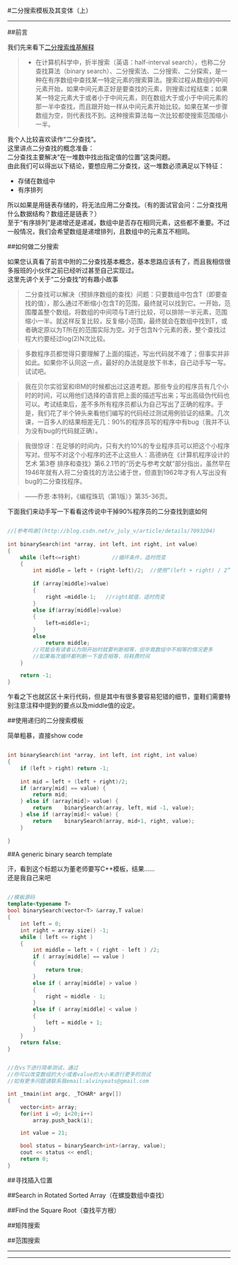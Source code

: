 #二分搜索模板及其变体（上）

------

##前言

我们先来看下[二分搜索维基解释](https://zh.wikipedia.org/wiki/%E6%8A%98%E5%8D%8A%E6%90%9C%E7%B4%A2%E7%AE%97%E6%B3%95)  
>* 在计算机科学中，折半搜索（英语：half-interval search），也称二分查找算法（binary search）、二分搜索法、二分搜索、二分探索，是一种在有序数组中查找某一特定元素的搜索算法。搜索过程从数组的中间元素开始，如果中间元素正好是要查找的元素，则搜索过程结束；如果某一特定元素大于或者小于中间元素，则在数组大于或小于中间元素的那一半中查找，而且跟开始一样从中间元素开始比较。如果在某一步骤数组为空，则代表找不到。这种搜索算法每一次比较都使搜索范围缩小一半。  

我个人比较喜欢读作“二分查找”。  
这里讲点二分查找的概念准备：  
二分查找主要解决“在一堆数中找出指定值的位置”这类问题。  
由此我们可以得出以下结论，要想应用二分查找，这一堆数必须满足以下特征：

- 存储在数组中
- 有序排列

所以如果是用链表存储的，将无法应用二分查找。（有的面试官会问：二分查找用什么数据结构？数组还是链表？）  
至于“有序排列”是递增还是递减，数组中是否存在相同元素，这些都不重要。不过一般情况，我们会希望数组是递增排列，且数组中的元素互不相同。


##如何做二分搜索

如果您认真看了前言中附的二分查找基本概念，基本思路应该有了，而且我相信很多报班的小伙伴之前已经听过甚至自己实现过。  
这里先讲个关于“二分查找”的有趣小故事  
> 二分查找可以解决（预排序数组的查找）问题：只要数组中包含T（即要查找的值），那么通过不断缩小包含T的范围，最终就可以找到它。一开始，范围覆盖整个数组。将数组的中间项与T进行比较，可以排除一半元素，范围缩小一半。就这样反复比较，反复缩小范围，最终就会在数组中找到T，或者确定原以为T所在的范围实际为空。对于包含N个元素的表，整个查找过程大约要经过log(2)N次比较。  

> 多数程序员都觉得只要理解了上面的描述，写出代码就不难了；但事实并非如此。如果你不认同这一点，最好的办法就是放下书本，自己动手写一写。试试吧。  

> 我在贝尔实验室和IBM的时候都出过这道考题。那些专业的程序员有几个小时的时间，可以用他们选择的语言把上面的描述写出来；写出高级伪代码也可以。考试结束后，差不多所有程序员都认为自己写出了正确的程序。于是，我们花了半个钟头来看他们编写的代码经过测试用例验证的结果。几次课，一百多人的结果相差无几：90%的程序员写的程序中有bug（我并不认为没有bug的代码就正确）。
  
> 我很惊讶：在足够的时间内，只有大约10%的专业程序员可以把这个小程序写对。但写不对这个小程序的还不止这些人：高德纳在《计算机程序设计的艺术 第3卷 排序和查找》第6.2.1节的“历史与参考文献”部分指出，虽然早在1946年就有人将二分查找的方法公诸于世，但直到1962年才有人写出没有bug的二分查找程序。

> ——乔恩·本特利，《编程珠玑（第1版）》第35-36页。

下面我们来动手写一下看看这传说中干掉90%程序员的二分查找到底如何

```C++

//[参考鸣谢](http://blog.csdn.net/v_july_v/article/details/7093204)
 
int binarySearch(int *array, int left, int right, int value)  
{
    while (left<=right)          //循环条件，适时而变  
    {  
        int middle = left + (right-left)/2;  //使用“(left + right) / 2”可能会造成栈溢出  
  
        if (array[middle]>value)  
        {  
            right =middle-1;   //right赋值，适时而变  
        }   
        else if(array[middle]<value)  
        {  
            left=middle+1;  
        }  
        else  
            return middle;    
        //可能会有读者认为刚开始时就要判断相等，但毕竟数组中不相等的情况更多  
        //如果每次循环都判断一下是否相等，将耗费时间  
    }

    return -1;  
}  

```

乍看之下也就区区十来行代码，但是其中有很多要容易犯错的细节，童鞋们需要特别注意注释中提到的要点以及middle值的设定。


##使用递归的二分搜索模板

简单粗暴，直接show code

```C++

int binarySearch(int *array, int left, int right, int value)
{
    if (left > right) return -1;
    
    int mid = left + (left + right)/2;
    if (arrary[mid] == value) {
        return mid;
    } else if (array[mid]> value) {
        return    binarySearch(array, left, mid -1, value);
    } else if (array[mid]< value) {
        return    binarySearch(array, mid+1, right, value);
    }
    
}

```

##A generic binary search template

汗，看到这个标题以为董老师要写C++模板，结果……  
还是我自己来吧  

```C++

//模板源码
template<typename T>
bool binarySearch(vector<T> &array,T value)
{
    int left = 0;
    int right = array.size() -1;
    while ( left <= right )
    {
        int middle = left + ( right - left ) /2;
        if ( array[middle] == value )
        {
            return true;
        }
        else if ( array[middle] > value )
        {
            right = middle - 1;
        }
        else if ( array[middle] < value )
        {
            left = middle + 1;
        }
    }
    return false;
}


//在vs下进行简单测试，通过
//你可以改变数组的大小或者value的大小来进行更多的测试
//如有更多问题请联系我email:alvinyeats@gmail.com

int _tmain(int argc, _TCHAR* argv[])
{	
	vector<int> array;
	for(int i =0; i<20;i++)
		array.push_back(i);

	int value = 21;

	bool status = binarySearch<int>(array, value);
	cout << status << endl;
	return 0;
}


```

##寻找插入位置




##Search in Rotated Sorted Array（在螺旋数组中查找）


##Find the Square Root（查找平方根）


##矩阵搜索


##范围搜索

------



------